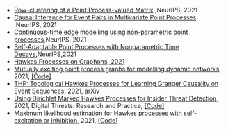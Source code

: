 * [Row-clustering of a Point Process-valued Matrix](https://papers.nips.cc/paper/2021/file/a6a38989dc7e433f1f42388e7afca318-Paper.pdf) ,NeurIPS, 2021
* [Causal Inference for Event Pairs in Multivariate Point Processes](https://papers.nips.cc/paper/2021/file/9078f2a8254704bd760460f027072e52-Paper.pdf) ,NeurIPS, 2021
* [Continuous-time edge modelling using non-parametric point processes](https://papers.nips.cc/paper/2021/file/1301962d8b7bd03fffaa27119aa7fc2b-Paper.pdf),NeurIPS, 2021
* [Self-Adaptable Point Processes with Nonparametric Time Decays](https://papers.nips.cc/paper/2021/file/243facb29564e7b448834a7c9d901201-Paper.pdf),NeurIPS,2021
* [Hawkes Processes on Graphons, 2021](https://arxiv.org/pdf/2102.02741.pdf)
* [Mutually exciting point process graphs for modelling dynamic networks](https://arxiv.org/pdf/2102.06527.pdf), 2021, [\[Code\]](https://github.com/fraspass/meg)
* [THP: Topological Hawkes Processes for Learning Granger Causality on Event Sequences](https://arxiv.org/pdf/2105.10884.pdf), 2021, arXiv
* [Using Dirichlet Marked Hawkes Processes for Insider Threat Detection](https://dl.acm.org/doi/pdf/10.1145/3457908), 2021, Digital Threats: Research and Practice, [\[Code\]](https://github.com/PanpanZheng/DMHP)
* [Maximum likelihood estimation for Hawkes processes with self-excitation or inhibition](https://arxiv.org/pdf/2103.05299.pdf), 2021, [\[Code\]](https://github.com/migmtz/hawkes-inhibition-expon)
